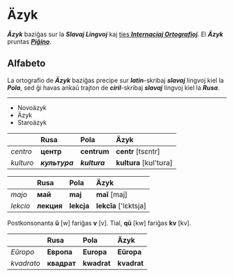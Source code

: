 # Äzyk

***Äzyk*** baziĝas sur la ***Slavaj Lingvoj*** kaj [ties ***Internaciaj Ortografioj***](slavaj/README.md). El ***Äzyk*** pruntas [***Piĝino***](pighino.md).

## Alfabeto

La ortografio de ***Äzyk*** baziĝas precipe sur ***latin***-skribaj ***slavaj*** lingvoj kiel la ***Pola***, sed ĝi havas ankaŭ trajton de ***ciril***-skribaj ***slavaj*** lingvoj kiel la ***Rusa***.

---

* Novoäzyk
* Äzyk
* Staroäzyk


| | Rusa | Pola | Äzyk |
|:-|:-|:-|:-|
| *centro* | **центр** | **centrum** | **centr** [tsɛntr] |
| *kulturo* | ***культура*** | ***kultura*** | **kultura** [kʊl'tʊra] |

| | Rusa | Pola | Äzyk |
|:-|:-|:-|:-|
| *majo* | **май** | **maj** | **maĭ** [maj] |
| *lekcio* | **лекция** | **lekcja** | **lekcĭa** ['lɛktsja] |

Postkonsonanta **ŭ** [w] fariĝas **v** [v]. Tial, **qŭ** [kw] fariĝas **kv** [kv].

| | Rusa | Pola | Äzyk |
|:-|:-|:-|:-|
| *Eŭropo* | **Европа** | **Europa** | **Eŭropa** |
| *kvadrato* | **квадрат** | **kwadrat** | **kvadrat** |

 


